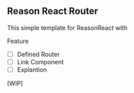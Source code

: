 ## Reason React Router

This simple template for ReasonReact with 

Feature

- [ ] Defined Router
- [ ] Link Component
- [ ] Explantion

[WIP]